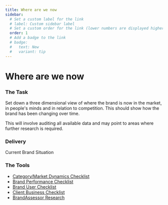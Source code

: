 ```yaml
---
title: Where are we now
sidebar:
  # Set a custom label for the link
  # label: Custom sidebar label
  # Set a custom order for the link (lower numbers are displayed higher up)
  order: 1
  # Add a badge to the link
  # badge:
  #   text: New
  #   variant: tip
---
```


# Where are we now

### The Task

Set down a three dimensional view of where the brand is now in the market, in people's minds and in relation to competition. This should show how the brand has been changing over time.

This will involve auditing all available data and may point to areas where further research is required.

### Delivery

Current Brand Situation

### The Tools

- [Category/Market Dynamics Checklist](./category-checklist)
- [Brand Performance Checklist](./brand-performance-checklist)
- [Brand User Checklist](./brand-user-checklist)
- [Client Business Checklist](./client-business-checklist)
- [BrandAssessor Research](./brand-assessor-checklist)
